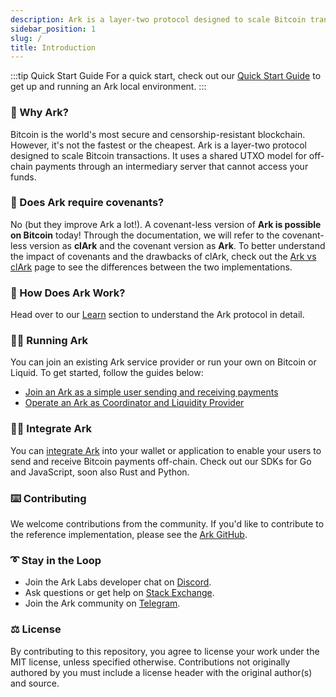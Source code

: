 ```yaml
---
description: Ark is a layer-two protocol designed to scale Bitcoin transactions with a shared UTXO model for cheap, fast and confidential off-chain payments.
sidebar_position: 1
slug: /
title: Introduction
---
```


:::tip Quick Start Guide
For a quick start, check out our [Quick Start Guide](./quick-start/intro.md) to get up and running an Ark local environment.
:::

### 🤔 Why Ark?

Bitcoin is the world's most secure and censorship-resistant blockchain. However, it's not the fastest or the cheapest. Ark is a layer-two protocol designed to scale Bitcoin transactions. It uses a shared UTXO model for off-chain payments through an intermediary server that cannot access your funds.

### 🧐 Does Ark require covenants?

No (but they improve Ark a lot!). A covenant-less version of **Ark is possible on Bitcoin** today!
Through the documentation, we will refer to the covenant-less version as **clArk** and the covenant version as **Ark**. To better understand the impact of covenants and the drawbacks of clArk, check out the [Ark vs clArk](./learn/clark) page to see the differences between the two implementations.

### 📜 How Does Ark Work?

Head over to our [Learn](./learn/intro.md) section to understand the Ark protocol in detail.

### 🏃‍♀️ Running Ark

You can join an existing Ark service provider or run your own on Bitcoin or Liquid. To get started, follow the guides below:

- [Join an Ark as a simple user sending and receiving payments](./user/intro.md)
- [Operate an Ark as Coordinator and Liquidity Provider](./provider/intro.md)

### 👩‍💻 Integrate Ark

You can [integrate Ark](./developers/get-started.md) into your wallet or application to enable your users to send and receive Bitcoin payments off-chain. Check out our SDKs for Go and JavaScript, soon also Rust and Python.

### ⌨️ Contributing

We welcome contributions from the community. If you'd like to contribute to the reference implementation, please see the [Ark GitHub](https://github.com/ark-network/ark).

### ➰ Stay in the Loop

- Join the Ark Labs developer chat on [Discord](https://discord.gg/5XwckYtXAG).
- Ask questions or get help on [Stack Exchange](https://bitcoin.stackexchange.com/questions/tagged/ark).
- Join the Ark community on [Telegram](https://t.me/ark_network_community).

### ⚖️ License

By contributing to this repository, you agree to license your work under the MIT license, unless specified otherwise. Contributions not originally authored by you must include a license header with the original author(s) and source.
